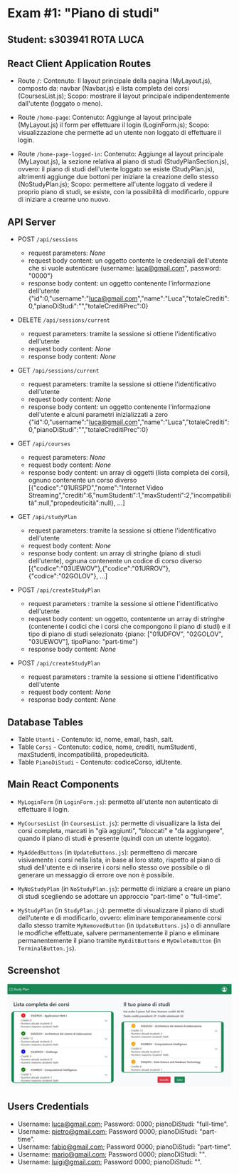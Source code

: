 # Exam #1: "Piano di studi"
## Student: s303941 ROTA LUCA  

## React Client Application Routes

- Route `/`: Contenuto: Il layout principale della pagina (MyLayout.js), composto da: navbar (Navbar.js) e lista completa dei corsi (CoursesList.js); Scopo: mostrare il layout principale indipendentemente dall'utente (loggato o meno).

- Route `/home-page`: Contenuto: Aggiunge al layout principale (MyLayout.js) il form per effettuare il login (LoginForm.js); Scopo: visualizzazione che permette ad un utente non loggato di effettuare il login. 

- Route `/home-page-logged-in`: Contenuto: Aggiunge al layout principale (MyLayout.js), la sezione relativa al piano di studi (StudyPlanSection.js), ovvero: il piano di studi dell'utente loggato se esiste (StudyPlan.js), altrimenti aggiunge due bottoni per iniziare la creazione dello stesso (NoStudyPlan.js); Scopo: permettere all'utente loggato di vedere il proprio piano di studi, se esiste, con la possibilità di modificarlo, oppure di iniziare a crearne uno nuovo. 

## API Server

- POST `/api/sessions`
  - request parameters:  _None_
  - request body content: un oggetto contente le credenziali dell'utente che si vuole autenticare 
  {username: luca@gmail.com", password: "0000"}
  - response body content: un oggetto contenente l'informazione dell'utente
  {"id":0,"username":"luca@gmail.com","name":"Luca","totaleCrediti":0,"pianoDiStudi":"","totaleCreditiPrec":0}

- DELETE `/api/sessions/current`
  - request parameters: tramite la sessione si ottiene l'identificativo dell'utente
  - request body content: _None_
  - response body content: _None_

- GET `/api/sessions/current`
  - request parameters: tramite la sessione si ottiene l'identificativo dell'utente
  - request body content: _None_
  - response body content: un oggetto contenente l'informazione dell'utente e alcuni parametri inizializzati a zero
  {"id":0,"username":"luca@gmail.com","name":"Luca","totaleCrediti":0,"pianoDiStudi":"","totaleCreditiPrec":0}

- GET `/api/courses`
  - request parameters: _None_
  - request body content: _None_
  - response body content: un array di oggetti (lista completa dei corsi), ognuno contenente un corso diverso
  [{"codice":"01URSPD","nome":"Internet Video Streaming","crediti":6,"numStudenti":1,"maxStudenti":2,"incompatibilità":null,"propedeuticità":null}, ...]

- GET `/api/studyPlan`
  - request parameters: tramite la sessione si ottiene l'identificativo dell'utente
  - request body content: _None_
  - response body content: un array di stringhe (piano di studi dell'utente), ognuna contenente un codice di corso diverso
  [{"codice":"03UEWOV"},{"codice":"01URROV"},{"codice":"02GOLOV"}, ...]

- POST `/api/createStudyPlan`
  - request parameters : tramite la sessione si ottiene l'identificativo dell'utente
  - request body content: un oggetto, contentente un array di stringhe (contenente i codici che i corsi che compongono il piano di studi) e il tipo di piano di studi selezionato 
  {piano: ["01UDFOV", "02GOLOV", "03UEWOV"], tipoPiano: "part-time"}
  - response body content: _None_

- POST `/api/createStudyPlan`
  - request parameters : tramite la sessione si ottiene l'identificativo dell'utente
  - request body content: _None_
  - response body content: _None_

## Database Tables

- Table `Utenti` - Contenuto: id, nome, email, hash, salt. 
- Table `Corsi` -  Contenuto: codice, nome, crediti, numStudenti, maxStudenti, incompatibilità, propedeuticità.
- Table `PianoDiStudi` - Contenuto: codiceCorso, idUtente.

## Main React Components

- `MyLoginForm` (in `LoginForm.js`): permette all'utente non autenticato di effettuare il login. 

- `MyCoursesList` (in `CoursesList.js`): permette di visuallizare la lista dei corsi completa, marcati in "già aggiunti", "bloccati" e "da aggiungere", quando il piano di studi è presente (quindi con un utente loggato).

- `MyAddedButtons` (in `UpdateButtons.js`): permetteno di marcare visivamente i corsi nella lista, in base al loro stato, rispetto al piano di studi dell'utente e di inserire i corsi nello stesso ove possibile o di generare un messaggio di errore ove non è possibile. 

- `MyNoStudyPlan` (in `NoStudyPlan.js`): permette di iniziare a creare un piano di studi scegliendo se adottare un approccio "part-time" o "full-time".

- `MyStudyPlan` (in `StudyPlan.js`): permette di visualizzare il piano di studi dell'utente e di modificarlo, ovvero: eliminare temporaneamente corsi dallo stesso tramite `MyRemovedButton` (in `UpdateButtons.js`) o di annullare le modfiche effettuate, salvere permanentemente il piano e eliminare permanentemente il piano tramite `MyEditButtons` e `MyDeleteButton` (in `TerminalButton.js`).


## Screenshot

![Screenshot](./img/screenshot.jpg)

## Users Credentials

- Username: luca@gmail.com; Password: 0000; pianoDiStudi: "full-time". 
- Username: pietro@gmail.com; Password 0000; pianoDiStudi: "part-time".
- Username: fabio@gmail.com; Password 0000; pianoDiStudi: "part-time". 
- Username: mario@gmail.com; Password 0000; pianoDiStudi: "".
- Username: luigi@gmail.com; Password 0000; pianoDiStudi: "".